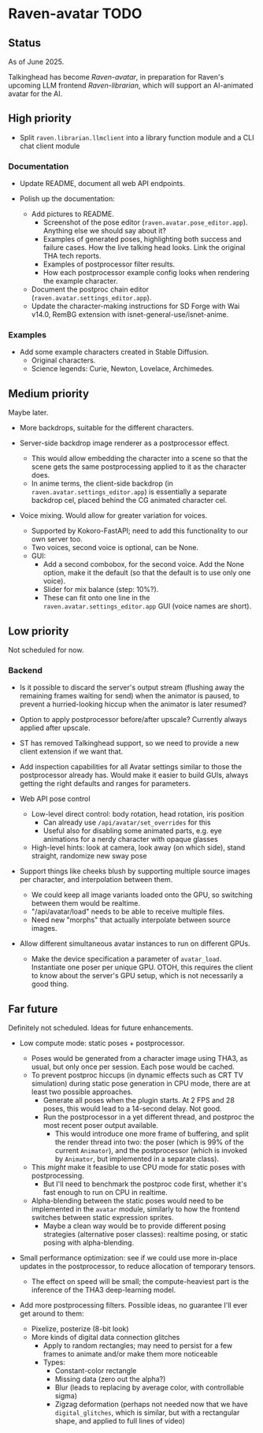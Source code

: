 # Raven-avatar TODO

## Status

As of June 2025.

Talkinghead has become *Raven-avatar*, in preparation for Raven's upcoming LLM frontend *Raven-librarian*, which will support an AI-animated avatar for the AI.


## High priority

- Split `raven.librarian.llmclient` into a library function module and a CLI chat client module


### Documentation

- Update README, document all web API endpoints.

- Polish up the documentation:
  - Add pictures to README.
    - Screenshot of the pose editor (`raven.avatar.pose_editor.app`). Anything else we should say about it?
    - Examples of generated poses, highlighting both success and failure cases. How the live talking head looks. Link the original THA tech reports.
    - Examples of postprocessor filter results.
    - How each postprocessor example config looks when rendering the example character.
  - Document the postproc chain editor (`raven.avatar.settings_editor.app`).
  - Update the character-making instructions for SD Forge with Wai v14.0, RemBG extension with isnet-general-use/isnet-anime.

### Examples

- Add some example characters created in Stable Diffusion.
  - Original characters.
  - Science legends: Curie, Newton, Lovelace, Archimedes.


## Medium priority

Maybe later.

- More backdrops, suitable for the different characters.

- Server-side backdrop image renderer as a postprocessor effect.
  - This would allow embedding the character into a scene so that the scene gets the same postprocessing applied to it as the character does.
  - In anime terms, the client-side backdrop (in `raven.avatar.settings_editor.app`) is essentially a separate backdrop cel, placed behind the CG animated character cel.

- Voice mixing. Would allow for greater variation for voices.
  - Supported by Kokoro-FastAPI; need to add this functionality to our own server too.
  - Two voices, second voice is optional, can be None.
  - GUI:
    - Add a second combobox, for the second voice. Add the None option, make it the default (so that the default is to use only one voice).
    - Slider for mix balance (step: 10%?).
    - These can fit onto one line in the `raven.avatar.settings_editor.app` GUI (voice names are short).


## Low priority

Not scheduled for now.

### Backend

- Is it possible to discard the server's output stream (flushing away the remaining frames waiting for send) when the animator is paused, to prevent a hurried-looking hiccup when the animator is later resumed?

- Option to apply postprocessor before/after upscale? Currently always applied after upscale.

- ST has removed Talkinghead support, so we need to provide a new client extension if we want that.

- Add inspection capabilities for all Avatar settings similar to those the postprocessor already has. Would make it easier to build GUIs, always getting the right defaults and ranges for parameters.

- Web API pose control
  - Low-level direct control: body rotation, head rotation, iris position
    - Can already use `/api/avatar/set_overrides` for this
    - Useful also for disabling some animated parts, e.g. eye animations for a nerdy character with opaque glasses
  - High-level hints: look at camera, look away (on which side), stand straight, randomize new sway pose

- Support things like cheeks blush by supporting multiple source images per character, and interpolation between them.
  - We could keep all image variants loaded onto the GPU, so switching between them would be realtime.
  - "/api/avatar/load" needs to be able to receive multiple files.
  - Need new "morphs" that actually interpolate between source images.

- Allow different simultaneous avatar instances to run on different GPUs.
  - Make the device specification a parameter of `avatar_load`. Instantiate one poser per unique GPU.
    OTOH, this requires the client to know about the server's GPU setup, which is not necessarily a good thing.


## Far future

Definitely not scheduled. Ideas for future enhancements.

- Low compute mode: static poses + postprocessor.
  - Poses would be generated from a character image using THA3, as usual, but only once per session. Each pose would be cached.
  - To prevent postproc hiccups (in dynamic effects such as CRT TV simulation) during static pose generation in CPU mode, there are at least two possible approaches.
    - Generate all poses when the plugin starts. At 2 FPS and 28 poses, this would lead to a 14-second delay. Not good.
    - Run the postprocessor in a yet different thread, and postproc the most recent poser output available.
      - This would introduce one more frame of buffering, and split the render thread into two: the poser (which is 99% of the current `Animator`),
        and the postprocessor (which is invoked by `Animator`, but implemented in a separate class).
  - This *might* make it feasible to use CPU mode for static poses with postprocessing.
    - But I'll need to benchmark the postproc code first, whether it's fast enough to run on CPU in realtime.
  - Alpha-blending between the static poses would need to be implemented in the `avatar` module, similarly to how the frontend switches between static expression sprites.
    - Maybe a clean way would be to provide different posing strategies (alternative poser classes): realtime posing, or static posing with alpha-blending.

- Small performance optimization: see if we could use more in-place updates in the postprocessor, to reduce allocation of temporary tensors.
  - The effect on speed will be small; the compute-heaviest part is the inference of the THA3 deep-learning model.

- Add more postprocessing filters. Possible ideas, no guarantee I'll ever get around to them:
  - Pixelize, posterize (8-bit look)
  - More kinds of digital data connection glitches
    - Apply to random rectangles; may need to persist for a few frames to animate and/or make them more noticeable
    - Types:
      - Constant-color rectangle
      - Missing data (zero out the alpha?)
      - Blur (leads to replacing by average color, with controllable sigma)
      - Zigzag deformation (perhaps not needed now that we have `digital_glitches`, which is similar, but with a rectangular shape, and applied to full lines of video)
